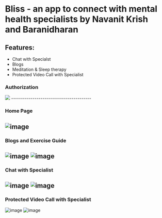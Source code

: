 <h1>Bliss - an app to connect with  mental health specialists by Navanit Krish and Baranidharan</h1>

<h2>Features:</h2>
<ul>

<li>Chat with Specialst</li>
<li>Blogs</li>
<li>Meditation & Sleep therapy</li>
<li>Protected Video Call with Specialist</li>

</ul>

<h3>Authorization</h3>
<img src = "https://user-images.githubusercontent.com/81289674/139528699-72fa6a18-e699-4ee1-af40-dfb7ac24172e.png"/>
-----------------------------------------

<h3>Home Page</h3>

![image](https://user-images.githubusercontent.com/81289674/139528781-cf2a554e-ecab-4eb2-b5ee-f05a2f0e9db6.png)
------------------------------------------

<h3>Blogs and Exercise Guide</h3>

![image](https://user-images.githubusercontent.com/81289674/139528800-c5d0ece6-4550-4087-bf4f-ecbab4be17f4.png)
![image](https://user-images.githubusercontent.com/81289674/139528796-681d256e-861f-4146-afec-d02195fac7fc.png)
------------------------------------------

<h3>Chat with Specialist</h3>

![image](https://user-images.githubusercontent.com/81289674/139528791-315470cf-a528-42ae-8d8e-63dc436b77b9.png)
![image](https://user-images.githubusercontent.com/81289674/139528794-59bd2a61-58d5-47a4-b5a3-cf8b09d84c9f.png)
------------------------------------------

<h3>Protected Video Call with Specialist</h3>

![image](https://user-images.githubusercontent.com/81289674/139528813-1683ce71-337a-4114-b7fe-a350b385c722.png)
![image](https://user-images.githubusercontent.com/81289674/139528819-a73ebf73-8186-4fbc-9e59-9a384edae543.png)
